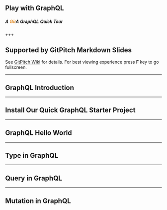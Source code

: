 ## Play with GraphQL 
##### <span style="font-family:Helvetica Neue; font-weight:bold">A <span style="color:#e49436">Git</span>A GraphQL Quick Tour</span>

+++

## Supported by GitPitch Markdown Slides
See <a href="https://github.com/gitpitch/gitpitch/wiki/Slide-Markdown" target="_blank">GitPitch Wiki</a> for details.
For best viewing experience press **F** key to go fullscreen.

---

## GraphQL Introduction

---

## Install Our Quick GraphQL Starter Project

---

## GraphQL Hello World

---

## Type in GraphQL

---

## Query in GraphQL

---

## Mutation in GraphQL


